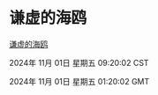 # 谦虚的海鸥
[谦虚的海鸥](http://219.139.197.74:56308/qxdho/course/base/hotlink/index.php)

2024年 11月 01日 星期五 09:20:02 CST

2024年 11月 01日 星期五 01:20:02 GMT

